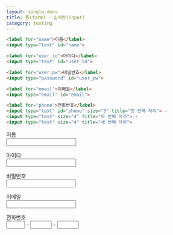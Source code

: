```yaml
---
layout: single-docs
title: 폼(form) - 입력란(input)
category: testing
---
```


```html
<label for="name">이름</label>
<input type="text" id="name">

<label for="user_id">아이디</label>
<input type="text" id="user_id">

<label for="user_pw">비밀번호</label>
<input type="password" id="user_pw">

<label for="email">이메일</label>
<input type="email" id="email">

<label for="phone">전화번호</label>
<input type="text" id="phone" size="3" title="첫 번째 자리"> - 
<input type="text" size="4" title="두 번째 자리"> - 
<input type="text" size="4" title="세 번째 자리">
```

<label for="name">이름</label>   
<input type="text" id="name">

<label for="user_id">아이디</label>   
<input type="text" id="user_id">

<label for="user_pw">비밀번호</label>   
<input type="password" id="user_pw">

<label for="email">이메일</label>   
<input type="email" id="email">

<label for="phone">전화번호</label>   
<input type="text" id="phone" size="3" title="첫 번째 자리"> - 
<input type="text" size="4" title="두 번째 자리"> - 
<input type="text" size="4" title="세 번째 자리">
